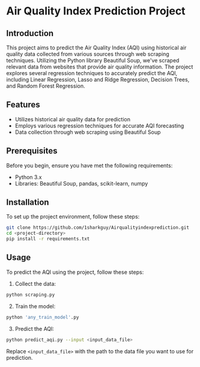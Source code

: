 # Air Quality Index Prediction Project

## Introduction
This project aims to predict the Air Quality Index (AQI) using historical air quality data collected from various sources through web scraping techniques. Utilizing the Python library Beautiful Soup, we've scraped relevant data from websites that provide air quality information. The project explores several regression techniques to accurately predict the AQI, including Linear Regression, Lasso and Ridge Regression, Decision Trees, and Random Forest Regression.

## Features
- Utilizes historical air quality data for prediction
- Employs various regression techniques for accurate AQI forecasting
- Data collection through web scraping using Beautiful Soup

## Prerequisites
Before you begin, ensure you have met the following requirements:
- Python 3.x
- Libraries: Beautiful Soup, pandas, scikit-learn, numpy

## Installation
To set up the project environment, follow these steps:

```bash
git clone https://github.com/1sharkguy/Airqualityindexprediction.git
cd <project-directory>
pip install -r requirements.txt
```

## Usage
To predict the AQI using the project, follow these steps:

1. Collect the data:
```bash
python scraping.py
```

2. Train the model:
```bash
python 'any_train_model'.py
```

3. Predict the AQI:
```bash
python predict_aqi.py --input <input_data_file>
```

Replace `<input_data_file>` with the path to the data file you want to use for prediction.
